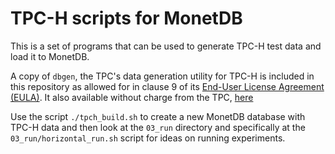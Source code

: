 # TPC-H scripts for MonetDB

This is a set of programs that can be used to generate TPC-H test data and load it to MonetDB.

A copy of `dbgen`, the TPC's data generation utility for TPC-H is included in this repository as allowed for in clause 9 of its [End-User License Agreement (EULA)](http://www.tpc.org/tpc_documents_current_versions/source/tpc_eula.txt). It also available without charge from the TPC, [here](http://www.tpc.org/TPC_Documents_Current_Versions/download_programs/tools-download-request.asp?bm_type=TPC-H&bm_vers=2.17.1&mode=CURRENT-ONLY)

Use the script `./tpch_build.sh` to create a new MonetDB database with TPC-H data and then look at the `03_run` directory and specifically at the `03_run/horizontal_run.sh` script for ideas on running experiments.
